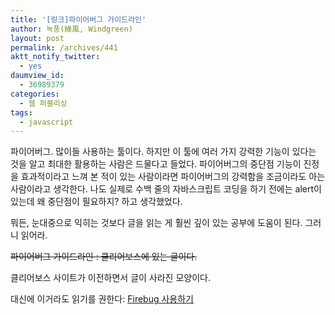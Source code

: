 ```yaml
---
title: '[링크]파이어버그 가이드라인'
author: 녹풍(綠風, Windgreen)
layout: post
permalink: /archives/441
aktt_notify_twitter:
  - yes
daumview_id:
  - 36989379
categories:
  - 웹 퍼블리싱
tags:
  - javascript
---
```

파이어버그. 많이들 사용하는 툴이다. 하지만 이 툴에 여러 가지 강력한 기능이 있다는 것을 알고 최대한 활용하는 사람은 드물다고 들었다. 파이어버그의 중단점 기능이 진정을 효과적이라고 느껴 본 적이 있는 사람이라면 파이어버그의 강력함을 조금이라도 아는 사람이라고 생각한다. 나도 실제로 수백 줄의 자바스크립트 코딩을 하기 전에는 alert이 있는데 왜 중단점이 필요하지? 하고 생각했었다.

뭐든, 눈대중으로 익히는 것보다 글을 읽는 게 훨씬 깊이 있는 공부에 도움이 된다. 그러니 읽어라.

<del>파이어버그 가이드라인 : 클리어보스에 있는 글이다.</del>

클리어보스 사이트가 이전하면서 글이 사라진 모양이다.

대신에 이거라도 읽기를 권한다: [Firebug 사용하기][1]

 [1]: http://radworks.egloos.com/2497022